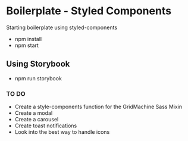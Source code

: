# Boilerplate - Styled Components
Starting boilerplate using styled-components

- npm install
- npm start

## Using Storybook
- npm run storybook

### TO DO
- Create a style-components function for the GridMachine Sass Mixin
- Create a modal
- Create a carousel
- Create toast notifications
- Look into the best way to handle icons
